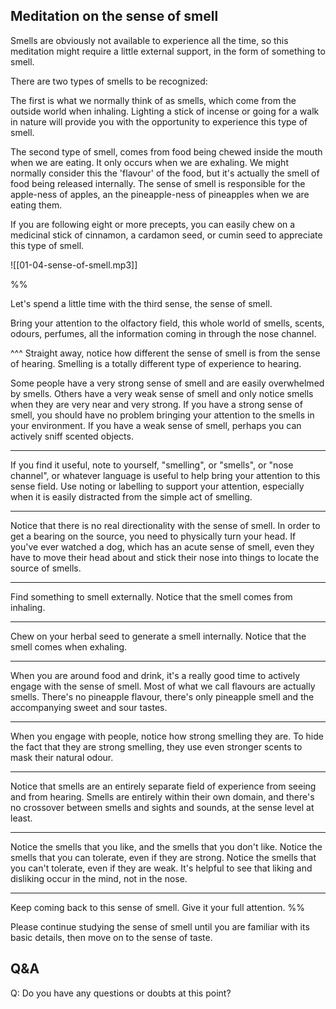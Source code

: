 
## Meditation on the sense of smell

Smells are obviously not available to experience all the time, so this meditation might require a little external support, in the form of something to smell. 

There are two types of smells to be recognized:

The first is what we normally think of as smells, which come from the outside world when inhaling. Lighting a stick of incense or going for a walk in nature will provide you with the opportunity to experience this type of smell. 

The second type of smell, comes from food being chewed inside the mouth when we are eating. It only occurs when we are exhaling. We might normally consider this the 'flavour' of the food, but it's actually the smell of food being released internally. The sense of smell is responsible for the apple-ness of apples, an the pineapple-ness of pineapples when we are eating them. 

If you are following eight or more precepts, you can easily chew on a medicinal stick of cinnamon, a cardamon seed, or cumin seed to appreciate this type of smell.

![[01-04-sense-of-smell.mp3]]

%%

Let's spend a little time with the third sense, the sense of smell.

Bring your attention to the olfactory field, this whole world of smells, scents, odours, perfumes, all the information coming in through the nose channel.

^^^ Straight away, notice how different the sense of smell is from the sense of hearing. Smelling is a totally different type of experience to hearing.

Some people have a very strong sense of smell and are easily overwhelmed by smells. Others have a very weak sense of smell and only notice smells when they are very near and very strong. If you have a strong sense of smell, you should have no problem bringing your attention to the smells in your environment. If you have a weak sense of smell, perhaps you can actively sniff scented objects.

---
If you find it useful, note to yourself, "smelling", or "smells", or "nose channel", or whatever language is useful to help bring your attention to this sense field. Use noting or labelling to support your attention, especially when it is easily distracted from the simple act of smelling.

---
Notice that there is no real directionality with the sense of smell. In order to get a bearing on the source, you need to physically turn your head. If you've ever watched a dog, which has an acute sense of smell, even they have to move their head about and stick their nose into things to locate the source of smells.

---
Find something to smell externally. Notice that the smell comes from inhaling. 

---
Chew on your herbal seed to generate a smell internally. Notice that the smell comes when exhaling. 

---
When you are around food and drink, it's a really good time to actively engage with the sense of smell. Most of what we call flavours are actually smells. There's no pineapple flavour, there's only pineapple smell and the accompanying sweet and sour tastes.

---
When you engage with people, notice how strong smelling they are. To hide the fact that they are strong smelling, they use even stronger scents to mask their natural odour.

---
Notice that smells are an entirely separate field of experience from seeing and from hearing. Smells are entirely within their own domain, and there's no crossover between smells and sights and sounds, at the sense level at least.

---
Notice the smells that you like, and the smells that you don't like. Notice the smells that you can tolerate, even if they are strong. Notice the smells that you can't tolerate, even if they are weak. It's helpful to see that liking and disliking occur in the mind, not in the nose.

---
Keep coming back to this sense of smell. Give it your full attention.
%%

Please continue studying the sense of smell until you are familiar with its basic details, then move on to the sense of taste.

## Q&A

Q: Do you have any questions or doubts at this point?
